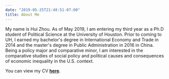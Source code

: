 ```yaml
---
date: "2019-05-25T21:48:51-07:00"
title: About Me
---
```


My name is Hui Zhou. As of May 2019, I am entering my third year as a Ph.D student of Political Science at the University of Houston. Prior to coming to UH, I earned my bachelor's degree in International Economy and Trade in 2014 and the master's degree in Public Administration in 2016 in China. Being a policy major and comparative minor, I am interested in the comparative studies of social policy and political causes and consequences of economic inequality in the U.S. context.

You can view my CV [**here**](https://www.dropbox.com/s/y7e01zlf8bvp3yw/Hui_CV_2019.pdf?dl=0).
